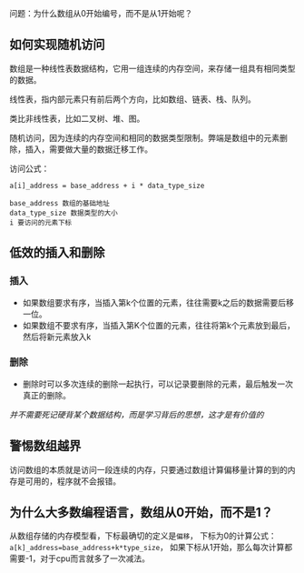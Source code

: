 问题：为什么数组从0开始编号，而不是从1开始呢？

## 如何实现随机访问

数组是一种线性表数据结构，它用一组连续的内存空间，来存储一组具有相同类型的数据。

线性表，指内部元素只有前后两个方向，比如数组、链表、栈、队列。

类比非线性表，比如二叉树、堆、图。

随机访问，因为连续的内存空间和相同的数据类型限制。弊端是数组中的元素删除，插入，需要做大量的数据迁移工作。

访问公式：

```text
a[i]_address = base_address + i * data_type_size

base_address 数组的基础地址
data_type_size 数据类型的大小
i 要访问的元素下标
```

## 低效的插入和删除

### 插入

- 如果数组要求有序，当插入第k个位置的元素，往往需要k之后的数据需要后移一位。
- 如果数组不要求有序，当插入第K个位置的元素，往往将第k个元素放到最后，然后将新元素放入k

### 删除

- 删除时可以多次连续的删除一起执行，可以记录要删除的元素，最后触发一次真正的删除。

*并不需要死记硬背某个数据结构，而是学习背后的思想，这才是有价值的*

## 警惕数组越界

访问数组的本质就是访问一段连续的内存，只要通过数组计算偏移量计算的到的内存是可用的，程序就不会报错。

## 为什么大多数编程语言，数组从0开始，而不是1？

从数组存储的内存模型看，下标最确切的定义是`偏移`，
下标为0的计算公式：`a[k]_address=base_address+k*type_size`，
如果下标从1开始，那么每次计算都需要-1，对于cpu而言就多了一次减法。